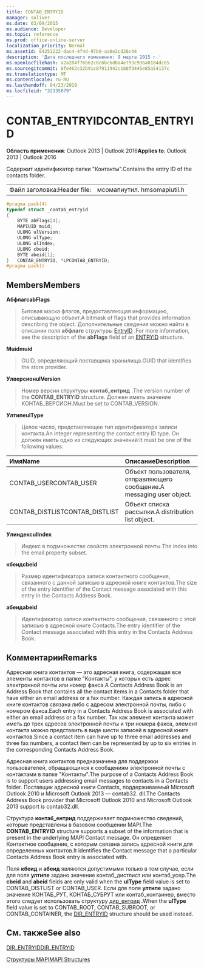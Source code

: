 ```yaml
---
title: CONTAB_ENTRYID
manager: soliver
ms.date: 03/09/2015
ms.audience: Developer
ms.topic: reference
ms.prod: office-online-server
localization_priority: Normal
ms.assetid: 84251222-dac4-4f4d-97b9-aa0e2cd26c44
description: 'Дата последнего изменения: 9 марта 2015 г.'
ms.openlocfilehash: a2a204f76b62c8c6bc6d8a4e793c936a0184dc65
ms.sourcegitcommit: 8fe462c32b91c87911942c188f3445e85a54137c
ms.translationtype: MT
ms.contentlocale: ru-RU
ms.lasthandoff: 04/23/2019
ms.locfileid: "32335079"
---
```

# <a name="contabentryid"></a><span data-ttu-id="165fb-103">CONTAB_ENTRYID</span><span class="sxs-lookup"><span data-stu-id="165fb-103">CONTAB_ENTRYID</span></span>

  
  
<span data-ttu-id="165fb-104">**Область применения**: Outlook 2013 | Outlook 2016</span><span class="sxs-lookup"><span data-stu-id="165fb-104">**Applies to**: Outlook 2013 | Outlook 2016</span></span> 
  
<span data-ttu-id="165fb-105">Содержит идентификатор папки "Контакты".</span><span class="sxs-lookup"><span data-stu-id="165fb-105">Contains the entry ID of the contacts folder.</span></span>
  
|||
|:-----|:-----|
|<span data-ttu-id="165fb-106">Файл заголовка:</span><span class="sxs-lookup"><span data-stu-id="165fb-106">Header file:</span></span>  <br/> |<span data-ttu-id="165fb-107">мсомапиутил. h</span><span class="sxs-lookup"><span data-stu-id="165fb-107">msomapiutil.h</span></span>  <br/> |
   
```cpp
#pragma pack(4) 
typedef struct _contab_entryid
{
    BYTE abFlags[4];
    MAPIUID muid;
    ULONG ulVersion;
    ULONG ulType;
    ULONG ulIndex;
    ULONG cbeid;
    BYTE abeid[1];
}   CONTAB_ENTRYID, *LPCONTAB_ENTRYID;
#pragma pack() 
```

## <a name="members"></a><span data-ttu-id="165fb-108">Members</span><span class="sxs-lookup"><span data-stu-id="165fb-108">Members</span></span>

 <span data-ttu-id="165fb-109">**Абфлагс**</span><span class="sxs-lookup"><span data-stu-id="165fb-109">**abFlags**</span></span>
  
> <span data-ttu-id="165fb-110">Битовая маска флагов, предоставляющая информацию, описывающую объект.</span><span class="sxs-lookup"><span data-stu-id="165fb-110">A bitmask of flags that provides information describing the object.</span></span> <span data-ttu-id="165fb-111">Дополнительные сведения можно найти в описании поля **абфлагс** структуры [EntryID](entryid.md) .</span><span class="sxs-lookup"><span data-stu-id="165fb-111">For more information, see the description of the **abFlags** field of an [ENTRYID](entryid.md) structure.</span></span> 
    
 <span data-ttu-id="165fb-112">**Muid**</span><span class="sxs-lookup"><span data-stu-id="165fb-112">**muid**</span></span>
  
> <span data-ttu-id="165fb-113">GUID, определяющий поставщика хранилища.</span><span class="sxs-lookup"><span data-stu-id="165fb-113">GUID that identifies the store provider.</span></span>
    
 <span data-ttu-id="165fb-114">**Улверсион**</span><span class="sxs-lookup"><span data-stu-id="165fb-114">**ulVersion**</span></span>
  
> <span data-ttu-id="165fb-115">Номер версии структуры **контаб_ентрид** .</span><span class="sxs-lookup"><span data-stu-id="165fb-115">The version number of the **CONTAB_ENTRYID** structure.</span></span> <span data-ttu-id="165fb-116">Должен иметь значение КОНТАБ_ВЕРСИОН.</span><span class="sxs-lookup"><span data-stu-id="165fb-116">Must be set to CONTAB_VERSION.</span></span> 
    
 <span data-ttu-id="165fb-117">**Ултипе**</span><span class="sxs-lookup"><span data-stu-id="165fb-117">**ulType**</span></span>
  
> <span data-ttu-id="165fb-118">Целое число, представляющее тип идентификатора записи контакта.</span><span class="sxs-lookup"><span data-stu-id="165fb-118">An integer representing the contact entry ID type.</span></span> <span data-ttu-id="165fb-119">Он должен иметь одно из следующих значений:</span><span class="sxs-lookup"><span data-stu-id="165fb-119">It must be one of the following values:</span></span>
    
|<span data-ttu-id="165fb-120">**Имя**</span><span class="sxs-lookup"><span data-stu-id="165fb-120">**Name**</span></span>|<span data-ttu-id="165fb-121">**Описание**</span><span class="sxs-lookup"><span data-stu-id="165fb-121">**Description**</span></span>|
|:-----|:-----|
|<span data-ttu-id="165fb-122">CONTAB_USER</span><span class="sxs-lookup"><span data-stu-id="165fb-122">CONTAB_USER</span></span>  <br/> |<span data-ttu-id="165fb-123">Объект пользователя, отправляющего сообщение.</span><span class="sxs-lookup"><span data-stu-id="165fb-123">A messaging user object.</span></span>  <br/> |
|<span data-ttu-id="165fb-124">CONTAB_DISTLIST</span><span class="sxs-lookup"><span data-stu-id="165fb-124">CONTAB_DISTLIST</span></span>  <br/> |<span data-ttu-id="165fb-125">Объект списка рассылки.</span><span class="sxs-lookup"><span data-stu-id="165fb-125">A distribution list object.</span></span>  <br/> |
   
 <span data-ttu-id="165fb-126">**Улиндекс**</span><span class="sxs-lookup"><span data-stu-id="165fb-126">**ulIndex**</span></span>
  
> <span data-ttu-id="165fb-127">Индекс в подмножестве свойств электронной почты.</span><span class="sxs-lookup"><span data-stu-id="165fb-127">The index into the email property subset.</span></span>
    
 <span data-ttu-id="165fb-128">**кбеид**</span><span class="sxs-lookup"><span data-stu-id="165fb-128">**cbeid**</span></span>
  
> <span data-ttu-id="165fb-129">Размер идентификатора записи контактного сообщения, связанного с данной записью в адресной книге контактов.</span><span class="sxs-lookup"><span data-stu-id="165fb-129">The size of the entry identifier of the Contact message associated with this entry in the Contacts Address Book.</span></span>
    
 <span data-ttu-id="165fb-130">**абеид**</span><span class="sxs-lookup"><span data-stu-id="165fb-130">**abeid**</span></span>
  
> <span data-ttu-id="165fb-131">Идентификатор записи контактного сообщения, связанного с этой записью в адресной книге Contacts.</span><span class="sxs-lookup"><span data-stu-id="165fb-131">The entry identifier of the Contact message associated with this entry in the Contacts Address Book.</span></span>
    
## <a name="remarks"></a><span data-ttu-id="165fb-132">Комментарии</span><span class="sxs-lookup"><span data-stu-id="165fb-132">Remarks</span></span>

<span data-ttu-id="165fb-133">Адресная книга контактов — это адресная книга, содержащая все элементы контактов в папке "Контакты", у которых есть адрес электронной почты или номер факса.</span><span class="sxs-lookup"><span data-stu-id="165fb-133">A Contacts Address Book is an Address Book that contains all the contact items in a Contacts folder that have either an email address or a fax number.</span></span> <span data-ttu-id="165fb-134">Каждая запись в адресной книге контактов связана либо с адресом электронной почты, либо с номером факса.</span><span class="sxs-lookup"><span data-stu-id="165fb-134">Each entry in a Contacts Address Book is associated with either an email address or a fax number.</span></span> <span data-ttu-id="165fb-135">Так как элемент контакта может иметь до трех адресов электронной почты и три номера факса, элемент контакта можно представить в виде шести записей в адресной книге контактов.</span><span class="sxs-lookup"><span data-stu-id="165fb-135">Since a contact item can have up to three email addresses and three fax numbers, a contact item can be represented by up to six entries in the corresponding Contacts Address Book.</span></span>
  
<span data-ttu-id="165fb-136">Адресная книга контактов предназначена для поддержки пользователей, обращающихся к сообщениям электронной почты с контактами в папке "Контакты".</span><span class="sxs-lookup"><span data-stu-id="165fb-136">The purpose of a Contacts Address Book is to support users addressing email messages to contacts in a Contacts folder.</span></span> <span data-ttu-id="165fb-137">Поставщик адресной книги Contacts, поддерживаемый Microsoft Outlook 2010 и Microsoft Outlook 2013 — contab32. dll.</span><span class="sxs-lookup"><span data-stu-id="165fb-137">The Contacts Address Book provider that Microsoft Outlook 2010 and Microsoft Outlook 2013 support is contab32.dll.</span></span>
  
<span data-ttu-id="165fb-138">Структура **контаб_ентрид** поддерживает подмножество сведений, которые представлены в базовом сообщении MAPI.</span><span class="sxs-lookup"><span data-stu-id="165fb-138">The **CONTAB_ENTRYID** structure supports a subset of the information that is present in the underlying MAPI Contact message.</span></span> <span data-ttu-id="165fb-139">Он определяет Контактное сообщение, с которым связана запись адресной книги для определенных контактов.</span><span class="sxs-lookup"><span data-stu-id="165fb-139">It identifies the Contact message that a particular Contacts Address Book entry is associated with.</span></span> 
  
<span data-ttu-id="165fb-140">Поля **кбеид** и **абеид** являются допустимыми только в том случае, если для поля **ултипе** задано значение контаб_дистлист или контаб_усер.</span><span class="sxs-lookup"><span data-stu-id="165fb-140">The **cbeid** and **abeid** fields are only valid when the **ulType** field value is set to CONTAB_DISTLIST or CONTAB_USER.</span></span> <span data-ttu-id="165fb-141">Если для поля **ултипе** задано значение КОНТАБ_РУТ, КОНТАБ_СУБРУТ или контаб_контаинер, вместо этого следует использовать структуру [дир_ентрид](dir_entryid.md) .</span><span class="sxs-lookup"><span data-stu-id="165fb-141">When the **ulType** field value is set to CONTAB_ROOT, CONTAB_SUBROOT, or CONTAB_CONTAINER, the [DIR_ENTRYID](dir_entryid.md) structure should be used instead.</span></span> 
  
## <a name="see-also"></a><span data-ttu-id="165fb-142">См. также</span><span class="sxs-lookup"><span data-stu-id="165fb-142">See also</span></span>



[<span data-ttu-id="165fb-143">DIR_ENTRYID</span><span class="sxs-lookup"><span data-stu-id="165fb-143">DIR_ENTRYID</span></span>](dir_entryid.md)


[<span data-ttu-id="165fb-144">Структуры MAPI</span><span class="sxs-lookup"><span data-stu-id="165fb-144">MAPI Structures</span></span>](mapi-structures.md)

